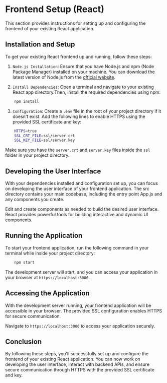 # Frontend Setup (React)

This section provides instructions for setting up and configuring the frontend of your existing React application.

## Installation and Setup

To get your existing React frontend up and running, follow these steps:

1. `Node.js Installation`: Ensure that you have Node.js and npm (Node Package Manager) installed on your machine. You can download the latest version of Node.js from the [official website](https://nodejs.org/en).

2. `Install Dependencies`: Open a terminal and navigate to your existing React app directory.Then, install the required dependencies using npm:

```bash
    npm install
```

3. `Configuration`: Create a `.env` file in the root of your project directory if it doesn't exist. Add the following lines to enable HTTPS using the provided SSL certificate and key:

```bash
    HTTPS=true
    SSL_CRT_FILE=ssl/server.crt
    SSL_KEY_FILE=ssl/server.key
```

Make sure you have the `server.crt` and `server.key` files inside the `ssl` folder in your project directory.

## Developing the User Interface

With your dependencies installed and configuration set up, you can focus on developing the user interface of your frontend application. The src directory contains your main codebase, including the entry point App.js and any components you create.

Edit and create components as needed to build the desired user interface. React provides powerful tools for building interactive and dynamic UI components.

## Running the Application

To start your frontend application, run the following command in your terminal while inside your project directory:

```bash
    npm start
```

The development server will start, and you can access your application in your browser at `https://localhost:3000`.

## Accessing the Application

With the development server running, your frontend application will be accessible in your browser. The provided SSL configuration enables HTTPS for secure communication.

Navigate to `https://localhost:3000` to access your application securely.

## Conclusion

By following these steps, you'll successfully set up and configure the frontend of your existing React application. You can now work on developing the user interface, interact with backend APIs, and ensure secure communication through HTTPS with the provided SSL certificate and key.
